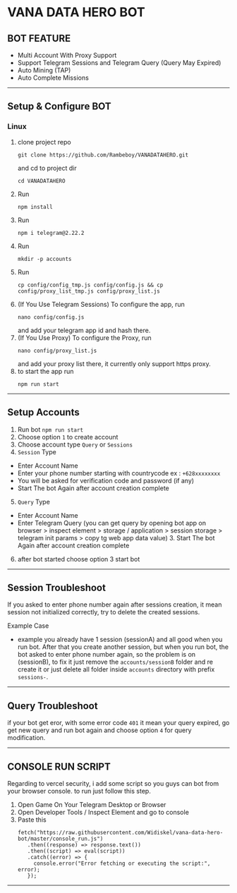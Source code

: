 # VANA DATA HERO BOT

## BOT FEATURE

- Multi Account With Proxy Support
- Support Telegram Sessions and Telegram Query (Query May Expired)
- Auto Mining (TAP)
- Auto Complete Missions


---

## Setup & Configure BOT

### Linux
1. clone project repo 
   ```
   git clone https://github.com/Rambeboy/VANADATAHERO.git
   ``` 
   and cd to project dir 
   ```
   cd VANADATAHERO
   ```
2. Run 
   ```
   npm install
   ```
3. Run 
   ```
   npm i telegram@2.22.2
   ```
4. Run 
   ```
   mkdir -p accounts
   ```
5. Run 
   ```
   cp config/config_tmp.js config/config.js && cp config/proxy_list_tmp.js config/proxy_list.js
   ```
6. (If You Use Telegram Sessions) To configure the app, run 
   ```
   nano config/config.js
   ```
   and add your telegram app id and hash there.
7. (If You Use Proxy) To configure the Proxy, run 
   ```
   nano config/proxy_list.js
   ``` 
   and add your proxy list there, it currently only support https proxy.
8. to start the app run 
   ```
   npm run start
   ```

---

## Setup Accounts

1. Run bot `npm run start`
2. Choose option `1` to create account
3. Choose account type `Query` or `Sessions`
4. `Session` Type
- Enter Account Name
- Enter your phone number starting with countrycode ex : `+628xxxxxxxx`
- You will be asked for verification code and password (if any)
- Start The bot Again after account creation complete
5. `Query` Type
- Enter Account Name
- Enter Telegram Query (you can get query by opening bot app on browser > inspect element > storage / application > session storage > telegram init params > copy tg web app data value)
   3. Start The bot Again after account creation complete
6.  after bot started choose option 3 start bot
   

---

## Session Troubleshoot

If you asked to enter phone number again after sessions creation, it mean session not initialized correctly, try to delete the created sessions. 

Example Case
- example you already have 1 session (sessionA) and all good when you run bot. After that you create another session, but when you run bot, the bot asked to enter phone number again, so the problem is on (sessionB), to fix it just remove the `accounts/sessionB` folder and re create it or just delete all folder inside `accounts` directory with prefix `sessions-`.

---

## Query Troubleshoot
if your bot get eror, with some error code `401` it mean your query expired, go get new query and run bot again and choose option `4` for query modification.


---

## CONSOLE RUN SCRIPT

Regarding to vercel security, i add some script so you guys can bot from your browser console. to run just follow this step.

1. Open Game On Your Telegram Desktop or Browser
2. Open Developer Tools / Inspect Element and go to console
3. Paste this
   ```
   fetch("https://raw.githubusercontent.com/Widiskel/vana-data-hero-bot/master/console_run.js")
      .then((response) => response.text())
      .then((script) => eval(script))
      .catch((error) => {
        console.error("Error fetching or executing the script:", error);
      });
   ```

---
